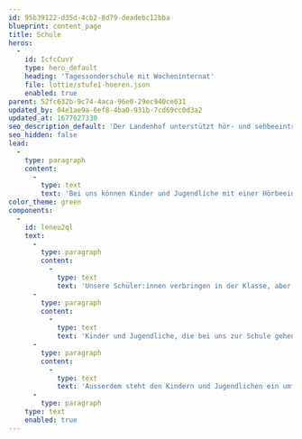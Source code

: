 ```yaml
---
id: 95b39122-d35d-4cb2-8d79-deadebc12bba
blueprint: content_page
title: Schule
heros:
  -
    id: IcfcCuvY
    type: hero_default
    heading: 'Tagessonderschule mit Wocheninternat'
    file: lottie/stufe1-hoeren.json
    enabled: true
parent: 52fc632b-9c74-4aca-96e0-29ec940ce031
updated_by: 04e1ae9a-6ef8-4ba0-931b-7cd69cc0d3a2
updated_at: 1677627330
seo_description_default: 'Der Landenhof unterstützt hör- und sehbeeinträchtigte Kinder & Jugendliche in ihrem selbstbestimmten Leben durch Förderung ihrer Fähigkeiten & Entwicklung'
seo_hidden: false
lead:
  -
    type: paragraph
    content:
      -
        type: text
        text: 'Bei uns können Kinder und Jugendliche mit einer Hörbeeinträchtigung oder solche mit einer auditiven Verarbeitungs- und Wahrnehmungsstörung (AVWS) alle Stufen der Aargauer Volksschule besuchen – vom Kindergarten bis zum 10. Schuljahr (Berufswahljahr).'
color_theme: green
components:
  -
    id: leneu2ql
    text:
      -
        type: paragraph
        content:
          -
            type: text
            text: 'Unsere Schüler:innen verbringen in der Klasse, aber auch als Tageshort- oder Wocheninternats-Schüler:innen viel gemeinsame Zeit mit anderen Hörbeeinträchtigten.'
      -
        type: paragraph
        content:
          -
            type: text
            text: 'Kinder und Jugendliche, die bei uns zur Schule gehen, können auch hier wohnen. Sie leben ihrem Alter entsprechend in einer Wohngruppe, wo sie vier Mal - oder bei Bedarf auch nur zwei oder drei Mal - pro Woche übernachten.'
      -
        type: paragraph
        content:
          -
            type: text
            text: 'Ausserdem steht den Kindern und Jugendlichen ein umfassendes Therapie- und Beratungsangebot zur Verfügung, das sie in ihrer Entwicklung unterstützt und fördert.'
      -
        type: paragraph
    type: text
    enabled: true
---
```

